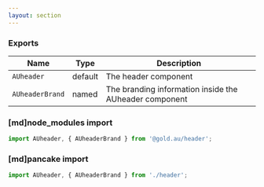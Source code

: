 ```yaml
---
layout: section
---
```


### Exports

| Name       | Type    | Description
|------------|---------|-----------------------------------------------------------------------------
| `AUheader`      | default | The header component
| `AUheaderBrand` | named | The branding information inside the AUheader component

### [md]node_modules import

```jsx
import AUheader, { AUheaderBrand } from '@gold.au/header';
```

### [md]pancake import

```jsx
import AUheader, { AUheaderBrand } from './header';
```
